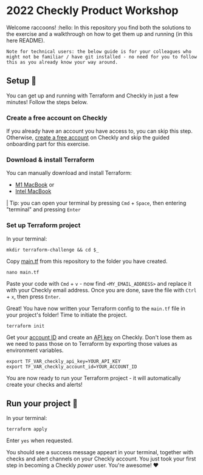# 2022 Checkly Product Workshop 

Welcome raccoons! :hello: In this repository you find both the solutions to the exercise and a walkthrough on how to get them up and running (in this here README).

`
Note for technical users: the below guide is for your colleagues who might not be familiar / have git installed - no need for you to follow this as you already know your way around.
`

## Setup :flight_departure:	

You can get up and running with Terraform and Checkly in just a few minutes! Follow the steps below.

### Create a free account on Checkly

If you already have an account you have access to, you can skip this step. Otherwise, [create a free account](https://app.checklyhq.com/signup) on Checkly and skip the guided onboarding part for this exercise.

### Download & install Terraform

You can manually download and install Terraform:

* [M1 MacBook](https://releases.hashicorp.com/terraform/1.3.1/terraform_1.3.1_darwin_arm64.zip) or
* [Intel MacBook](https://releases.hashicorp.com/terraform/1.3.1/terraform_1.3.1_darwin_amd64.zip)

| Tip: you can open your terminal by pressing `Cmd` + `Space`, then entering "terminal" and pressing `Enter`

### Set up Terraform project

In your terminal:

```
mkdir terraform-challenge && cd $_
```

Copy [main.tf](https://raw.githubusercontent.com/ragog/retreat-2022-workshop-walkthrough/master/main.tf) from this repository to the folder you have created.

```
nano main.tf
```

Paste your code with `Cmd` + `v` - now find `<MY_EMAIL_ADDRESS>` and replace it with your Checkly email address.
Once you are done, save the file with `Ctrl` + `x`, then press `Enter`.

Great! You have now written your Terraform config to the `main.tf` file in your project's folder! Time to initiate the project.

```
terraform init
```

Get your [account ID](https://app.checklyhq.com/settings/account/general) and create an [API key](https://app.checklyhq.com/settings/user/api-keys) on Checkly. Don't lose them as we need to pass those on to Terraform by exporting those values as environment variables.

```
export TF_VAR_checkly_api_key=YOUR_API_KEY
export TF_VAR_checkly_account_id=YOUR_ACCOUNT_ID
```

You are now ready to run your Terraform project - it will automatically create your checks and alerts!

## Run your project :rocket:

In your terminal:

```
terraform apply
```

Enter `yes` when requested.

You should see a success message appeart in your terminal, together with checks and alert channels on your Checkly account. You just took your first step in becoming a Checkly _power_ user. You're awesome! :heart: